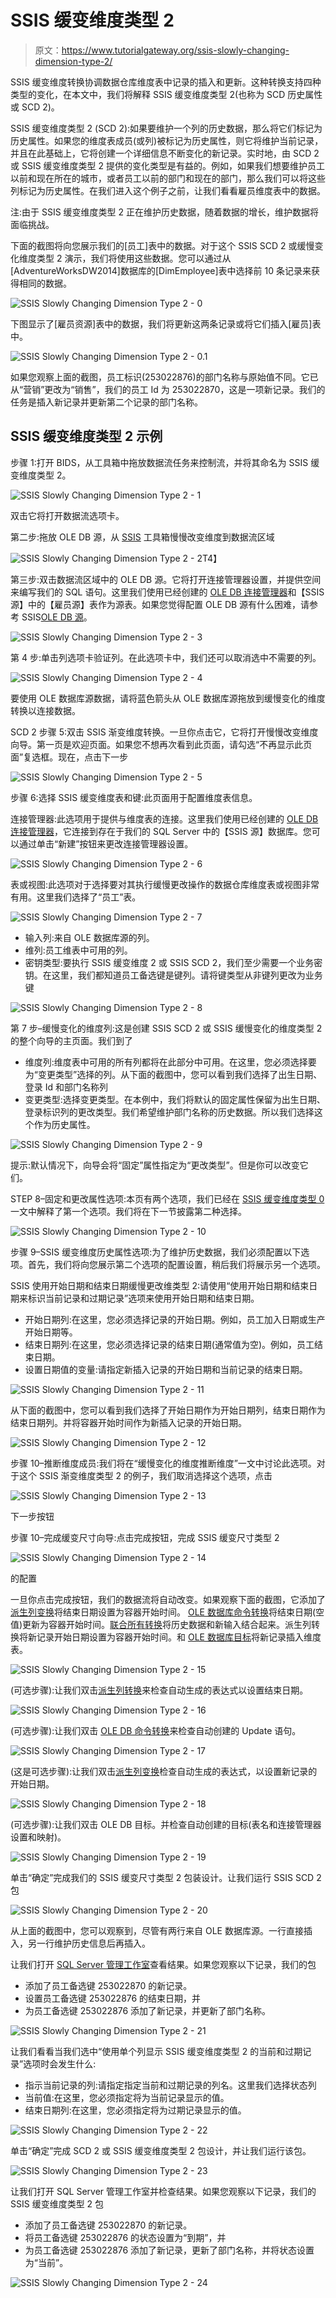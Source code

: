 # SSIS 缓变维度类型 2

> 原文：<https://www.tutorialgateway.org/ssis-slowly-changing-dimension-type-2/>

SSIS 缓变维度转换协调数据仓库维度表中记录的插入和更新。这种转换支持四种类型的变化，在本文中，我们将解释 SSIS 缓变维度类型 2(也称为 SCD 历史属性或 SCD 2)。

SSIS 缓变维度类型 2 (SCD 2):如果要维护一个列的历史数据，那么将它们标记为历史属性。如果您的维度表成员(或列)被标记为历史属性，则它将维护当前记录，并且在此基础上，它将创建一个详细信息不断变化的新记录。实时地，由 SCD 2 或 SSIS 缓变维度类型 2 提供的变化类型是有益的。例如，如果我们想要维护员工以前和现在所在的城市，或者员工以前的部门和现在的部门，那么我们可以将这些列标记为历史属性。在我们进入这个例子之前，让我们看看雇员维度表中的数据。

注:由于 SSIS 缓变维度类型 2 正在维护历史数据，随着数据的增长，维护数据将面临挑战。

下面的截图将向您展示我们的[员工]表中的数据。对于这个 SSIS SCD 2 或缓慢变化维度类型 2 演示，我们将使用这些数据。您可以通过从[AdventureWorksDW2014]数据库的[DimEmployee]表中选择前 10 条记录来获得相同的数据。

![SSIS Slowly Changing Dimension Type 2 - 0](img/eb47dbd5006d2311ae62fec79be90425.png)

下图显示了[雇员资源]表中的数据，我们将更新这两条记录或将它们插入[雇员]表中。

![SSIS Slowly Changing Dimension Type 2 - 0.1](img/3a006e006e8dc834259ad382d7b1d003.png)

如果您观察上面的截图，员工标识(253022876)的部门名称与原始值不同。它已从“营销”更改为“销售”，我们的员工 Id 为 253022870，这是一项新记录。我们的任务是插入新记录并更新第二个记录的部门名称。

## SSIS 缓变维度类型 2 示例

步骤 1:打开 BIDS，从工具箱中拖放数据流任务来控制流，并将其命名为 SSIS 缓变维度类型 2。

![SSIS Slowly Changing Dimension Type 2 - 1](img/34ae8539fcd620cb1029e04d7d6c116b.png)

双击它将打开数据流选项卡。

第二步:拖放 OLE DB 源，从 [SSIS](https://www.tutorialgateway.org/ssis/) 工具箱慢慢改变维度到数据流区域

![SSIS Slowly Changing Dimension Type 2 - 2](img/c7d09ef1c02beceb98aa4cd7a13a6d10.png)T4】

第三步:双击数据流区域中的 OLE DB 源。它将打开连接管理器设置，并提供空间来编写我们的 SQL 语句。这里我们使用已经创建的 [OLE DB 连接管理器](https://www.tutorialgateway.org/ole-db-connection-manager-in-ssis/)和【SSIS 源】中的【雇员源】表作为源表。如果您觉得配置 OLE DB 源有什么困难，请参考 SSIS[OLE DB 源](https://www.tutorialgateway.org/ole-db-source-in-ssis/)。

![SSIS Slowly Changing Dimension Type 2 - 3](img/bd3c873182333c35f347df8b5ba9b189.png)

第 4 步:单击列选项卡验证列。在此选项卡中，我们还可以取消选中不需要的列。

![SSIS Slowly Changing Dimension Type 2 - 4](img/14506ad70ba7370e08e0e39b0d321043.png)

要使用 OLE 数据库源数据，请将蓝色箭头从 OLE 数据库源拖放到缓慢变化的维度转换以连接数据。

SCD 2 步骤 5:双击 SSIS 渐变维度转换。一旦你点击它，它将打开慢慢改变维度向导。第一页是欢迎页面。如果您不想再次看到此页面，请勾选“不再显示此页面”复选框。现在，点击下一步

![SSIS Slowly Changing Dimension Type 2 - 5](img/1d0b2a1ecabfb87097ef5a1b55ea1113.png)

步骤 6:选择 SSIS 缓变维度表和键:此页面用于配置维度表信息。

连接管理器:此选项用于提供与维度表的连接。这里我们使用已经创建的 [OLE DB 连接管理器](https://www.tutorialgateway.org/ole-db-connection-manager-in-ssis/)，它连接到存在于我们的 SQL Server 中的【SSIS 源】数据库。您可以通过单击“新建”按钮来更改连接管理器设置。

![SSIS Slowly Changing Dimension Type 2 - 6](img/018039d81a688f9f924688f6752045d2.png)

表或视图:此选项对于选择要对其执行缓慢更改操作的数据仓库维度表或视图非常有用。这里我们选择了“员工”表。

![SSIS Slowly Changing Dimension Type 2 - 7](img/4f08de57531509a2d03a4c100a329b06.png)

*   输入列:来自 OLE 数据库源的列。
*   维列:员工维表中可用的列。
*   密钥类型:要执行 SSIS 缓变维度 2 或 SSIS SCD 2，我们至少需要一个业务密钥。在这里，我们都知道员工备选键是键列。请将键类型从非键列更改为业务键

![SSIS Slowly Changing Dimension Type 2 - 8](img/cfe6b0de4ec56c6bc4ceb6ac8c9e1a43.png)

第 7 步–缓慢变化的维度列:这是创建 SSIS SCD 2 或 SSIS 缓慢变化的维度类型 2 的整个向导的主页面。我们到了

*   维度列:维度表中可用的所有列都将在此部分中可用。在这里，您必须选择要为“变更类型”选择的列。从下面的截图中，您可以看到我们选择了出生日期、登录 Id 和部门名称列
*   变更类型:选择变更类型。在本例中，我们将默认的固定属性保留为出生日期、登录标识列的更改类型。我们希望维护部门名称的历史数据。所以我们选择这个作为历史属性。

![SSIS Slowly Changing Dimension Type 2 - 9](img/8dbb819a2eb354c63795842686ed0bed.png)

提示:默认情况下，向导会将“固定”属性指定为“更改类型”。但是你可以改变它们。

STEP 8–固定和更改属性选项:本页有两个选项，我们已经在 [SSIS 缓变维度类型 0](https://www.tutorialgateway.org/ssis-slowly-changing-dimension-type-0/) 一文中解释了第一个选项。我们将在下一节披露第二种选择。

![SSIS Slowly Changing Dimension Type 2 - 10](img/f1980be3be2f02fbcc595275d6e2e2ae.png)

步骤 9–SSIS 缓变维度历史属性选项:为了维护历史数据，我们必须配置以下选项。首先，我们将向您展示第二个选项的配置设置，稍后我们将展示另一个选项。

SSIS 使用开始日期和结束日期缓慢更改维类型 2:请使用“使用开始日期和结束日期来标识当前记录和过期记录”选项来使用开始日期和结束日期。

*   开始日期列:在这里，您必须选择记录的开始日期。例如，员工加入日期或生产开始日期等。
*   结束日期列:在这里，您必须选择记录的结束日期(通常值为空)。例如，员工结束日期。
*   设置日期值的变量:请指定新插入记录的开始日期和当前记录的结束日期。

![SSIS Slowly Changing Dimension Type 2 - 11](img/807c4e0316d82988a8baba15b5637cff.png)

从下面的截图中，您可以看到我们选择了开始日期作为开始日期列，结束日期作为结束日期列。并将容器开始时间作为新插入记录的开始日期。

![SSIS Slowly Changing Dimension Type 2 - 12](img/deac9d79b3324ad9219b91c9509a8e48.png)

步骤 10–推断维度成员:我们将在“缓慢变化的维度推断维度”一文中讨论此选项。对于这个 SSIS 渐变维度类型 2 的例子，我们取消选择这个选项，点击

![SSIS Slowly Changing Dimension Type 2 - 13](img/bdcbce4855383e11075f69f99b159eca.png)

下一步按钮

步骤 10–完成缓变尺寸向导:点击完成按钮，完成 SSIS 缓变尺寸类型 2

![SSIS Slowly Changing Dimension Type 2 - 14](img/e80bf1783b5fb2722aaf26106b57c348.png)

的配置

一旦你点击完成按钮，我们的数据流将自动改变。如果观察下面的截图，它添加了[派生列变换](https://www.tutorialgateway.org/derived-column-transformation-in-ssis/)将结束日期设置为容器开始时间。 [OLE 数据库命令转换](https://www.tutorialgateway.org/ole-db-command-transformation-in-ssis/)将结束日期(空值)更新为容器开始时间。[联合所有转换](https://www.tutorialgateway.org/union-all-transformation-in-ssis/)将历史数据和新输入结合起来。派生列转换将新记录开始日期设置为容器开始时间。和 [OLE 数据库目标](https://www.tutorialgateway.org/ssis-ole-db-destination/)将新记录插入维度表。

![SSIS Slowly Changing Dimension Type 2 - 15](img/bf56ff973ec6de1514f83f612fc2145d.png)

(可选步骤):让我们双击[派生列转换](https://www.tutorialgateway.org/derived-column-transformation-in-ssis/)来检查自动生成的表达式以设置结束日期。

![SSIS Slowly Changing Dimension Type 2 - 16](img/53d746fbbb11704de142d44dcd4e6ab1.png)

(可选步骤):让我们双击 [OLE DB 命令转换](https://www.tutorialgateway.org/ole-db-command-transformation-in-ssis/)来检查自动创建的 Update 语句。

![SSIS Slowly Changing Dimension Type 2 - 17](img/86d3ba5d0200bd98b526efa2c99bdac7.png)

(这是可选步骤):让我们双击[派生列变换](https://www.tutorialgateway.org/derived-column-transformation-in-ssis/)检查自动生成的表达式，以设置新记录的开始日期。

![SSIS Slowly Changing Dimension Type 2 - 18](img/817de4084f3ced683cfa0882588776a8.png)

(可选步骤):让我们双击 OLE DB 目标。并检查自动创建的目标(表名和连接管理器设置和映射)。

![SSIS Slowly Changing Dimension Type 2 - 19](img/b1d2cb91af6317f8366f23f31808fff0.png)

单击“确定”完成我们的 SSIS 缓变尺寸类型 2 包装设计。让我们运行 SSIS SCD 2 包

![SSIS Slowly Changing Dimension Type 2 - 20](img/9ed942457a5fe4d232906fd43d7001ac.png)

从上面的截图中，您可以观察到，尽管有两行来自 OLE 数据库源。一行直接插入，另一行维护历史信息后再插入。

让我们打开 [SQL Server 管理工作室](https://www.tutorialgateway.org/sql/)查看结果。如果您观察以下记录，我们的包

*   添加了员工备选键 253022870 的新记录。
*   设置员工备选键 253022876 的结束日期，并
*   为员工备选键 253022876 添加了新记录，并更新了部门名称。

![SSIS Slowly Changing Dimension Type 2 - 21](img/c24185ebd976dddfed1d4a5519060a49.png)

让我们看看当我们选中“使用单个列显示 SSIS 缓变维度类型 2 的当前和过期记录”选项时会发生什么:

*   指示当前记录的列:请指定指定当前和过期记录的列名。这里我们选择状态列
*   当前值:在这里，您必须指定将为当前记录显示的值。
*   结束日期列:在这里，您必须指定将为过期记录显示的值。

![SSIS Slowly Changing Dimension Type 2 - 22](img/684e35ee37d1ed1c1e05c82141726bb6.png)

单击“确定”完成 SCD 2 或 SSIS 缓变维度类型 2 包设计，并让我们运行该包。

![SSIS Slowly Changing Dimension Type 2 - 23](img/6e13827647fe67666f03aa25ee9aec3d.png)

让我们打开 SQL Server 管理工作室并检查结果。如果您观察以下记录，我们的 SSIS 缓变维度类型 2 包

*   添加了员工备选键 253022870 的新记录。
*   将员工备选键 253022876 的状态设置为“到期”，并
*   为员工备选键 253022876 添加了新记录，更新了部门名称，并将状态设置为“当前”。

![SSIS Slowly Changing Dimension Type 2 - 24](img/a32fd9b38eeb0d47391e4eb88c4a7a79.png)